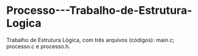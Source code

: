 # Processo---Trabalho-de-Estrutura-Logica
Trabalho de Estrutura Lógica, com três arquivos (códigos): main.c; processo.c e processo.h.
